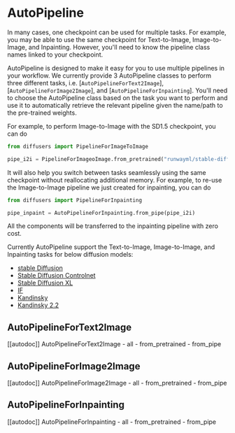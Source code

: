 <!--Copyright 2023 The HuggingFace Team. All rights reserved.

Licensed under the Apache License, Version 2.0 (the "License"); you may not use this file except in compliance with
the License. You may obtain a copy of the License at

http://www.apache.org/licenses/LICENSE-2.0

Unless required by applicable law or agreed to in writing, software distributed under the License is distributed on
an "AS IS" BASIS, WITHOUT WARRANTIES OR CONDITIONS OF ANY KIND, either express or implied. See the License for the
specific language governing permissions and limitations under the License.
-->

# AutoPipeline

In many cases, one checkpoint can be used for multiple tasks. For example, you may be able to use the same checkpoint for Text-to-Image, Image-to-Image, and Inpainting. However, you'll need to know the pipeline class names linked to your checkpoint. 

AutoPipeline is designed to make it easy for you to use multiple pipelines in your workflow. We currently provide 3 AutoPipeline classes to perform three different tasks, i.e. [`AutoPipelineForText2Image`], [`AutoPipelineForImage2Image`], and [`AutoPipelineForInpainting`]. You'll need to choose the AutoPipeline class based on the task you want to perform and use it to automatically retrieve the relevant pipeline given the name/path to the pre-trained weights. 

For example, to perform Image-to-Image with the SD1.5 checkpoint, you can do

```python
from diffusers import PipelineForImageToImage

pipe_i2i = PipelineForImageoImage.from_pretrained("runwayml/stable-diffusion-v1-5")
```

It will also help you switch between tasks seamlessly using the same checkpoint without reallocating additional memory. For example, to re-use the Image-to-Image pipeline we just created for inpainting, you can do 

```python
from diffusers import PipelineForInpainting

pipe_inpaint = AutoPipelineForInpainting.from_pipe(pipe_i2i)
```
All the components will be transferred to the inpainting pipeline with zero cost.


Currently AutoPipeline support the Text-to-Image, Image-to-Image, and Inpainting tasks for below diffusion models:
- [stable Diffusion](./stable_diffusion)
- [Stable Diffusion Controlnet](./api/pipelines/controlnet)
- [Stable Diffusion XL](./stable_diffusion/stable_diffusion_xl)
- [IF](./if) 
- [Kandinsky](./kandinsky)
- [Kandinsky 2.2](./kandinsky)


## AutoPipelineForText2Image

[[autodoc]] AutoPipelineForText2Image
	- all
	- from_pretrained
	- from_pipe


## AutoPipelineForImage2Image

[[autodoc]] AutoPipelineForImage2Image
	- all
	- from_pretrained
	- from_pipe

## AutoPipelineForInpainting

[[autodoc]] AutoPipelineForInpainting
	- all
	- from_pretrained
	- from_pipe


